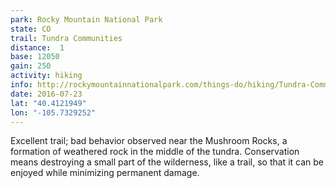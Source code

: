 ```yaml
---
park: Rocky Mountain National Park
state: CO
trail: Tundra Communities
distance:  1
base: 12050
gain: 250
activity: hiking
info: http://rockymountainnationalpark.com/things-do/hiking/Tundra-Communities-Trail
date: 2016-07-23
lat: "40.4121949"
lon: "-105.7329252"
---
```

Excellent trail; bad behavior observed near the Mushroom Rocks, a formation of weathered rock in the middle of the tundra. Conservation means destroying a small part of the wilderness, like a trail, so that it can be enjoyed while minimizing permanent damage.
